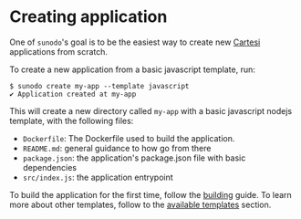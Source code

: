 # Creating application

One of `sunodo`'s goal is to be the easiest way to create new [Cartesi](https://cartesi.io) applications from scratch.

To create a new application from a basic javascript template, run:

```shell
$ sunodo create my-app --template javascript
✔ Application created at my-app
```

This will create a new directory called `my-app` with a basic javascript nodejs template, with the following files:

-   `Dockerfile`: The Dockerfile used to build the application.
-   `README.md`: general guidance to how go from there
-   `package.json`: the application's package.json file with basic dependencies
-   `src/index.js`: the application entrypoint

To build the application for the first time, follow the [building](../building/building-application.md) guide. To learn more about other templates, follow to the [available templates](./available-templates.md) section.

